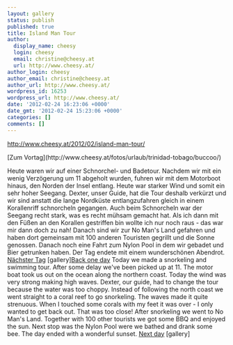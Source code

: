 ```yaml
---
layout: gallery
status: publish
published: true
title: Island Man Tour
author:
  display_name: cheesy
  login: cheesy
  email: christine@cheesy.at
  url: http://www.cheesy.at/
author_login: cheesy
author_email: christine@cheesy.at
author_url: http://www.cheesy.at/
wordpress_id: 16253
wordpress_url: http://www.cheesy.at/
date: '2012-02-24 16:23:06 +0000'
date_gmt: '2012-02-24 15:23:06 +0000'
categories: []
comments: []
---
```

http://www.cheesy.at/2012/02/island-man-tour/
<!--:de-->[Zum Vortag](http://www.cheesy.at/fotos/urlaub/trinidad-tobago/buccoo/)
Heute waren wir auf einer Schnorchel- und Badetour. Nachdem wir mit ein wenig Verzögerung um 11 abgeholt wurden, fuhren wir mit dem Motorboot hinaus, den Norden der Insel entlang. Heute war starker Wind und somit ein sehr hoher Seegang.
Dexter, unser Guide, hat die Tour deshalb verkürzt und wir sind anstatt die lange Nordküste entlangzufahren gleich in einem Korallenriff schnorcheln gegangen. Auch beim Schnorcheln war der Seegang recht stark, was es recht mühsam gemacht hat. Als ich dann mit den Füßen an den Korallen gestriffen bin wollte ich nur noch raus - das war mir dann doch zu nah!
Danach sind wir zur No Man's Land gefahren und haben dort gemeinsam mit 100 anderen Touristen gegrillt und die Sonne genossen.
Danach noch eine Fahrt zum Nylon Pool in dem wir gebadet und Bier getrunken haben.
Der Tag endete mit einem wunderschönen Abendrot.
[Nächster Tag](http://www.cheesy.at/fotos/urlaub/trinidad-tobago/noch-ein-entspannter-tag-in-buccoo/)
[gallery]<!--:--><!--:en-->[Back one day](http://www.cheesy.at/en/fotos/urlaub/trinidad-tobago/buccoo/)
Today we made a snorkeling and swimming tour. After some delay we've been picked up at 11. The motor boat took us out on the ocean along the northern coast. Today the wind was very strong making high waves.
Dexter, our guide, had to change the tour because the water was too choppy. Instead of following the north coast we went straight to a coral reef to go snorkeling. The waves made it quite strenuous. When I touched some corals with my feet it was over - I only wanted to get back out. That was too close!
After snorkeling we went to No Man's Land. Together with 100 other tourists we got some BBQ and enjoyed the sun.
Next stop was the Nylon Pool were we bathed and drank some bee.
The day ended with a wonderful sunset.
[Next day](http://www.cheesy.at/en/fotos/urlaub/trinidad-tobago/noch-ein-entspannter-tag-in-buccoo/)
[gallery]<!--:-->
